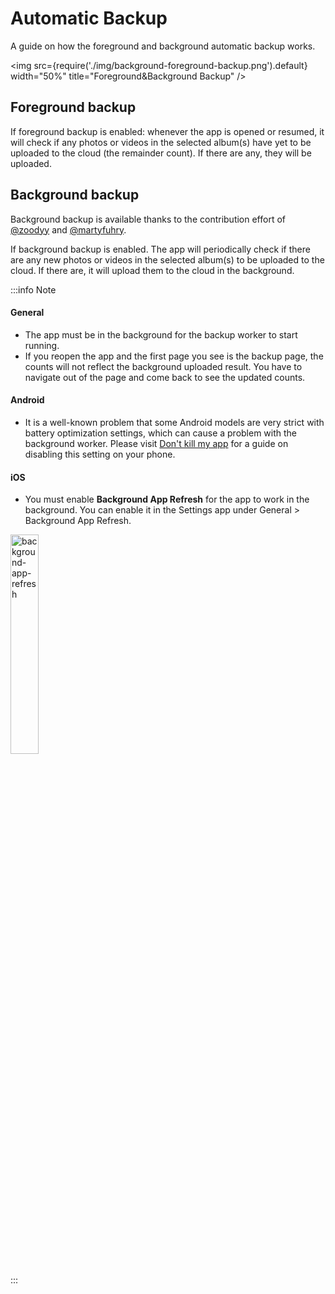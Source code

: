 # Automatic Backup

A guide on how the foreground and background automatic backup works.

<img src={require('./img/background-foreground-backup.png').default} width="50%" title="Foreground&Background Backup" />

## Foreground backup

If foreground backup is enabled: whenever the app is opened or resumed, it will check if any photos or videos in the selected album(s) have yet to be uploaded to the cloud (the remainder count). If there are any, they will be uploaded.

## Background backup

Background backup is available thanks to the contribution effort of [@zoodyy](https://github.com/zoodyy) and [@martyfuhry](https://github.com/martyfuhry).

If background backup is enabled. The app will periodically check if there are any new photos or videos in the selected album(s) to be uploaded to the cloud. If there are, it will upload them to the cloud in the background.


:::info Note

#### General
- The app must be in the background for the backup worker to start running.
- If you reopen the app and the first page you see is the backup page, the counts will not reflect the background uploaded result. You have to navigate out of the page and come back to see the updated counts.

#### Android
- It is a well-known problem that some Android models are very strict with battery optimization settings, which can cause a problem with the background worker. Please visit [Don't kill my app](https://dontkillmyapp.com/) for a guide on disabling this setting on your phone.

#### iOS
- You must enable **Background App Refresh** for the app to work in the background. You can enable it in the Settings app under General > Background App Refresh.

<div style={{textAlign: 'center'}}>
<img src={require('./img/background-app-refresh.png').default} width="30%" title="background-app-refresh" />
</div>

:::

